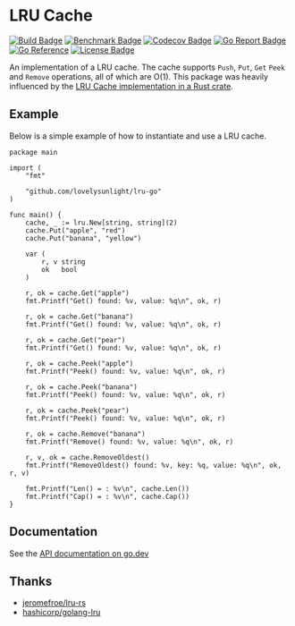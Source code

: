 # LRU Cache

[![Build Badge]][build status]
[![Benchmark Badge]][benchmark status]
[![Codecov Badge]][coverage status]
[![Go Report Badge]][report status]
[![Go Reference]][godoc]
[![License Badge]][license]

An implementation of a LRU cache. The cache supports `Push`, `Put`, `Get` `Peek` and `Remove` operations,
all of which are O(1). This package was heavily influenced by the [LRU Cache implementation in a Rust crate].

## Example

Below is a simple example of how to instantiate and use a LRU cache.

```golang
package main

import (
	"fmt"

	"github.com/lovelysunlight/lru-go"
)

func main() {
	cache, _ := lru.New[string, string](2)
	cache.Put("apple", "red")
	cache.Put("banana", "yellow")

	var (
		r, v string
		ok   bool
	)

	r, ok = cache.Get("apple")
	fmt.Printf("Get() found: %v, value: %q\n", ok, r)

	r, ok = cache.Get("banana")
	fmt.Printf("Get() found: %v, value: %q\n", ok, r)

	r, ok = cache.Get("pear")
	fmt.Printf("Get() found: %v, value: %q\n", ok, r)

	r, ok = cache.Peek("apple")
	fmt.Printf("Peek() found: %v, value: %q\n", ok, r)

	r, ok = cache.Peek("banana")
	fmt.Printf("Peek() found: %v, value: %q\n", ok, r)

	r, ok = cache.Peek("pear")
	fmt.Printf("Peek() found: %v, value: %q\n", ok, r)

	r, ok = cache.Remove("banana")
	fmt.Printf("Remove() found: %v, value: %q\n", ok, r)

	r, v, ok = cache.RemoveOldest()
	fmt.Printf("RemoveOldest() found: %v, key: %q, value: %q\n", ok, r, v)

	fmt.Printf("Len() = : %v\n", cache.Len())
	fmt.Printf("Cap() = : %v\n", cache.Cap())
}
```

## Documentation

See the [API documentation on go.dev][godoc]

## Thanks

- [jeromefroe/lru-rs][LRU Cache implementation in a Rust crate]
- [hashicorp/golang-lru](https://github.com/hashicorp/golang-lru)


[build badge]: https://github.com/lovelysunlight/lru-go/actions/workflows/ci.yaml/badge.svg
[benchmark badge]: https://github.com/lovelysunlight/lru-go/actions/workflows/benchmark.yaml/badge.svg
[godoc]: https://pkg.go.dev/github.com/lovelysunlight/lru-go?tab=doc
[go reference]: https://pkg.go.dev/badge/github.com/lovelysunlight/lru-go?status.svg
[build status]: https://github.com/lovelysunlight/lru-go/actions/workflows/ci.yaml
[codecov badge]: https://codecov.io/gh/lovelysunlight/lru-go/branch/master/graph/badge.svg
[coverage status]: https://codecov.io/gh/lovelysunlight/lru-go
[go Report badge]: https://goreportcard.com/badge/github.com/lovelysunlight/lru-go
[report status]: https://goreportcard.com/report/github.com/lovelysunlight/lru-go
[benchmark status]: https://lovelysunlight.github.io/lru-go/dev/bench/
[license badge]: https://img.shields.io/badge/license-MIT-blue.svg
[license]: https://raw.githubusercontent.com/lovelysunlight/lru-go/master/LICENSE
[LRU Cache implementation in a Rust crate]: https://github.com/jeromefroe/lru-rs
